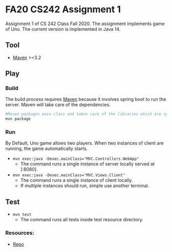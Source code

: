 # FA20 CS242 Assignment 1

Assignment 1 of CS 242 Class Fall 2020. The assignment implements game of Uno. The current version is implemented in Java 14.

## Tool
* [Maven](https://maven.apache.org/download.cgi)  >=3.2

## Play

### Build

The build process requires [Maven](#Tool) because it involves spring boot to run the server. Maven will take care of the dependencies. 

```sh
#Maven packages main class and takes care of the libraries which are specified in pom.xml.
mvn package
```

### Run

By Default, Uno game allows two players. When two instances of client are running, the game automatically starts. 

* `mvn exec:java -Dexec.mainClass="MVC.Controllers.WebApp"`
  * The command runs a single instance of server locally served at [:8080].
* `mvn exec:java -Dexec.mainClass="MVC.Views.Client"`
  * The command runs a single instance of client locally.
  * If multiple instances should run, simple use another terminal. 

## Test 

* `mvn test`
  * The command runs all tests inside test resource directory.

### Resources:
- [Repo](https://gitlab.engr.illinois.edu/minerl2/fa20-cs242-assignment1)
